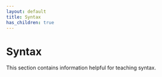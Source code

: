 ```yaml
---
layout: default
title: Syntax
has_children: true
---
```

# Syntax
This section contains information helpful for teaching syntax.
